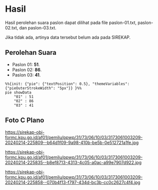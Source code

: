 # Hasil

Hasil perolehan suara paslon dapat dilihat pada file paslon-01.txt, paslon-02.txt, dan paslon-03.txt.

Jika tidak ada, artinya data tersebut belum ada pada SIREKAP.

## Perolehan Suara

 * Paslon 01: **51**.
 * Paslon 02: **86**.
 * Paslon 03: **41**.

```mermaid
%%{init: {"pie": {"textPosition": 0.5}, "themeVariables": {"pieOuterStrokeWidth": "5px"}} }%%
pie showData
    "01" : 51
    "02" : 86
    "03" : 41
```
## Foto C Plano

https://sirekap-obj-formc.kpu.go.id/af01/pemilu/ppwp/31/73/06/10/03/3173061003209-20240214-225809--b64d1f09-9a98-410b-be5b-0e512721a1fe.jpg

https://sirekap-obj-formc.kpu.go.id/af01/pemilu/ppwp/31/73/06/10/03/3173061003209-20240214-225835--b8ef8713-4313-4c05-a0ac-a99e7907d922.jpg

https://sirekap-obj-formc.kpu.go.id/af01/pemilu/ppwp/31/73/06/10/03/3173061003209-20240214-225858--070b4f13-f797-434d-bc3b-cc0c2627c4f4.jpg
